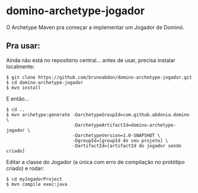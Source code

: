 # domino-archetype-jogador
O Archetype Maven pra começar a implementar um Jogador de Dominó.



## Pra usar:

Ainda não está no repositório central... antes de usar, precisa instalar localmente:
```
$ git clone https://github.com/brunoabdon/domino-archetype-jogador.git
$ cd domino-archetype-jogador
$ mvn install
```

E então...

```
$ cd ..
$ mvn archetype:generate -DarchetypeGroupId=com.github.abdonia.domino \
                         -DarchetypeArtifactId=domino-archetype-jogador \
                         -DarchetypeVersion=1.0-SNAPSHOT \ 
                         -DgroupId=[groupId do seu projeto] \
                         -DartifactId=[artifactId do jogador sendo criado]
```

Editar a classe do Jogador (a única com erro de compilação no protótipo criado) e rodar:

```
$ cd myJogadorProject 
$ mvn compile exec:java

